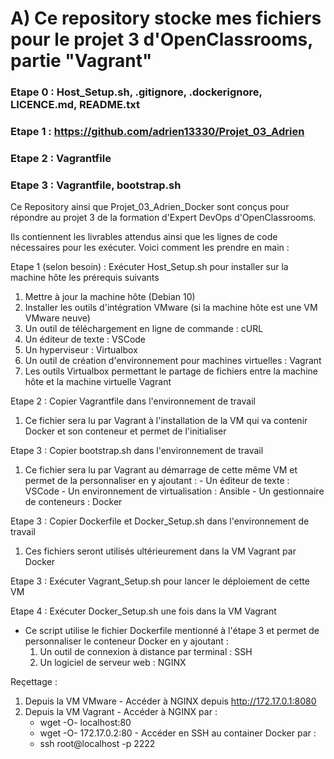 # A) Ce repository stocke mes fichiers pour le projet 3 d'OpenClassrooms, partie "Vagrant"

### Etape 0 : Host_Setup.sh, .gitignore, .dockerignore, LICENCE.md, README.txt
### Etape 1 : https://github.com/adrien13330/Projet_03_Adrien
### Etape 2 : Vagrantfile
### Etape 3 : Vagrantfile, bootstrap.sh

Ce Repository ainsi que Projet_03_Adrien_Docker sont conçus pour répondre au projet 3 de la formation d'Expert DevOps d'OpenClassrooms.

Ils contiennent les livrables attendus ainsi que les lignes de code nécessaires pour les exécuter.
Voici comment les prendre en main :

Etape 1 (selon besoin) : Exécuter Host_Setup.sh pour installer sur la machine hôte les prérequis suivants
  1. Mettre à jour la machine hôte (Debian 10)
  2. Installer les outils d'intégration VMware (si la machine hôte est une VM VMware neuve)
  3. Un outil de téléchargement en ligne de commande : cURL
  4. Un éditeur de texte : VSCode
  5. Un hyperviseur : Virtualbox
  6. Un outil de création d'environnement pour machines virtuelles : Vagrant
  7. Les outils Virtualbox permettant le partage de fichiers entre la machine hôte et la machine virtuelle Vagrant
  
 Etape 2 : Copier Vagrantfile dans l'environnement de travail 
  1. Ce fichier sera lu par Vagrant à l'installation de la VM qui va contenir Docker et son conteneur et permet de l'initialiser
 
 Etape 3 : Copier bootstrap.sh dans l'environnement de travail
  1. Ce fichier sera lu par Vagrant au démarrage de cette même VM et permet de la personnaliser en y ajoutant :
    - Un éditeur de texte : VSCode 
    - Un environnement de virtualisation : Ansible
    - Un gestionnaire de conteneurs : Docker
    
 Etape 3 : Copier Dockerfile et Docker_Setup.sh dans l'environnement de travail
  1. Ces fichiers seront utilisés ultérieurement dans la VM Vagrant par Docker 
 
 Etape 3 : Exécuter Vagrant_Setup.sh pour lancer le déploiement de cette VM
 
 Etape 4 : Exécuter Docker_Setup.sh une fois dans la VM Vagrant
  - Ce script utilise le fichier Dockerfile mentionné à l'étape 3 et permet de personnaliser le conteneur Docker en y ajoutant :
    1. Un outil de connexion à distance par terminal : SSH
    2. Un logiciel de serveur web : NGINX
  
 Reçettage :
 
  1. Depuis la VM VMware
    - Accéder à NGINX depuis http://172.17.0.1:8080
  2. Depuis la VM Vagrant
    - Accéder à NGINX par :
        - wget -O- localhost:80
        - wget -O- 172.17.0.2:80
    - Accéder en SSH au container Docker par :
        - ssh root@localhost -p 2222
